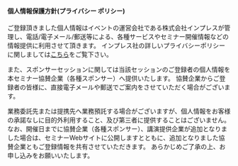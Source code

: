 #### 個人情報保護方針(プライバシー ポリシー)

ご登録頂きました個人情報はイベントの運営会社である株式会社インプレスが管理し、電話/電子メール/郵送等による、各種サービスやセミナー開催情報などの情報提供に利用させて頂きます。
インプレス社の詳しいプライバシーポリシーに関しましては[こちら](https://www.impress.co.jp/privacy.html)をご覧下さい。

また、スポンサーセッションに関しては当該セッションのご登録者の個人情報を本セミナー協賛企業（各種スポンサー）へ提供いたします。
協賛企業からご登録者の皆様に、直接電子メールや郵送でご案内をさせていただく場合がございます。


業務委託先または提携先へ業務預託する場合がございますが、個人情報をお客様の承諾なしに目的外利用すること、及び第三者に提供することはございません。
なお、開催日までに協賛企業（各種スポンサー）、講演提供企業が追加となりました場合は、セミナーWebサイトに公開しますとともに、追加となりました協賛企業ともご登録情報を共有させていただきます。
あらかじめご了承の上、お申し込みをお願いいたします。
